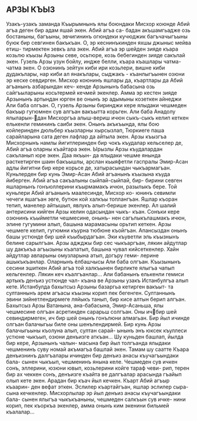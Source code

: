 ## АРЗЫ КЪЫЗ
Узакъ-узакъ заманда Къырымнынъ ялы боюндаки Мисхор коюнде Абий агъа деген бир адам яшай экен. Абий агъа са- бадан акъшамгьадже озь бостаныны, багъыны, эвчигининъ огюндеки кучюджик багъчачыгъыны буюк бир севгинен бакъкъан. О, эр кеснинъкинден яхшы джыныс мейва етиш- тирмектен зевкъ ала экен. Абий агъа эр шейден зияде къара козьлю къызы Арзыны севе, осьтюре, козь бебегинден зияде сакълай экен.
Гузель Арзы узун бойлу, индже белли, къара къашлары чатма-чатма экен. О озюнинъ зейтун киби ири козьлери, вишне киби дудакълары, нар киби ал янакълары, сыджакъ - къанлыгъынен озюни эр кеске севдирген. Мисхор коюнинъ яшлары да, къартлары да Абий агъанынъ азбарындан кеч- кенде Арзынынъ бабасына озь сайгъыларыны косьтермей кечмей экенлер.
Амма эр кестен зияде Арзынынъ артындан юрген ве онынъ эр адымыны козеткен айнеджи Али баба олгъан. О, гузель Арзыны биринджи кере ялыдаки чешмеден бакъыр гугюмнен сув алгъан вакъытта корьген. Али баба Анадолу ялыларын-дан Мисхоргъа алыш-вериш ичюн сыкъ-сыкъ келип кеткен елькенли гемининъ саиби экен. Онынъ акъкъында, ялы бою койлеринден дюльбер къызларны хырсызлап, Тюркиеге паша сарайларына сата деген лафлар да айтыла экен.
Арзы къызгъа Мисхорнынъ намлы йигитлеринден бир чокъ къудалар кельселер де, Абий агъа оларны къайтара экен. Ырызлы Арзы къудалардан сакъланып юре экен. Даа якъын- да ялыдаки чешме янында расткетирген шаин бакъышлы, арслан кьыяфетли гаспралы Эмир-Асан адлы йигитни бир кере корьсе де, хатырасындан чыкъармагъан.
Куньлерден бир кунь Эмир-Асан Абий агъанынъ къызына къуда йиберген. Абий агъа сакъалыны сыйпай-сыйпай, бир- бирини севген яшларнынъ гонъюллерини къырмамакъ ичюн, разылыкъ бере.
Той куньлери Абий агъанынъ маалесинде, Мисхор ко- юнинъ севимли чечеги яшагъан эвге, бутюн кой халкъы топлангъан. Яшлар къоран тепип, манелер айтышып, явлукъ алып-берише экенлер.
Ал шалий антерисини кийген Арзы келин одасындан чыкъ- къан. Сонъки кере озюнинъ къыйметли чешмесине, онынъ- нен сагълыкълашмакъ ичюн, элине гугумини алып, башына марамасыны орьтип кеткен.
Арзы чешмеге келип, гугюмни къурна тюбюне къойгъан. Апансыздан онынъ башы устюнде бир шей къыбырдагъан. Эки къуветли эль къызнынъ белине сарылгъан. Арзы аджджы бир сес чыкъаргъан, лякин айдутлар шу дакъкъа агъызыны къапатып, башына чувал кийсеткенлер.
Хайн айдутлар авларыны омузларына атып, догъру геми- лерине ашыкъкъанлар. Оларнынъ ёлбашчысы Али баба олгъан. Къызынынъ сесини эшиткен Абий агъа той халкъынен бирликте ялыгъа чапып кельгенлер. Лякин кеч къалгъанлар... Али бабанынъ елькенли гемиси артыкъ денъиз устюнде чал- къана ве Арзыны узакъ Истанбулгъа алып кете.
Истанбулда бахытсыз Арзыны базаргьа кетирген вакъыт- та султаннынъ арем агъасы къызны корип пек бегенген. Султаннынъ эвини зийнетлендирмеге ляйыкъ танып, бир кисе
алтын берип алгъан.
Бахытсыз Арзы Ватанына, ана-бабасына, Эмир-Асаньша, ялы чешмесине олгъан асретинден сарарьш солгъан. Оны ичбир шей севиндирмеген, ич бир шей онынъ гонълюни алмагьан. Бир йыл ичинде олгъан балачыгьы биле оны шенълендирмей.
Бир кунь Арзы балачыгьыны къолуна алып, султан сарай- ынынъ энъ юксек къуллеси устюне чыкъып, озюни денъизге аткъан...
Шу куньден башлап, йылда бир кере, Арзынынъ чалын- масына бир йыл толгъанда ялыдаки чешменинъ суву номай акъмагъа башлай экен. Тамам шу саатте Къара денъизнинъ далгъалары ичинден бир денъиз анасы къучагъындаки бала- сынен чыкъып, чешменинъ янына келе. Чешмеден сув ичкен сонъ, эллерини, юзюни ювып, козьлерини койге тараф чеви- рип, терен бир ах чеккен сонъ, денъизге къайта ве далгъалар арасында гъайып олып кете экен.
Арадан бир къач йыл кечкен. Къарт Абий агъыр къаарин- ден вефат эткен. Эслилер къартайгъан, яшлар эслилер сыра- сына кечкенлер.
Мисхорлылар эр йыл денъиз анасы къучагъындаки бала- сынен ялыгъа чыкъкъаныны, чешмеден салкъын сув ичке- нини корип, пек къоркъа экенлер, амма онынъ ким экенини бильмей къалалар...
